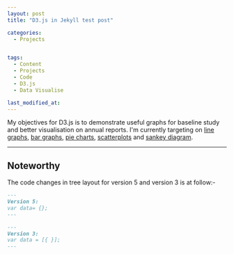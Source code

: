 ```yaml
---
layout: post
title: "D3.js in Jekyll test post"

categories:
  - Projects


tags:
  - Content
  - Projects
  - Code
  - D3.js
  - Data Visualise

last_modified_at:
---
```


My objectives for D3.js is to demonstrate useful graphs for baseline study and better visualisation on annual reports. I'm currently targeting on <ins>line graphs</ins>, <ins>bar graphs</ins>, <ins>pie charts</ins>, <ins>scatterplots</ins> and <ins>sankey diagram</ins>. 

---

## Noteworthy
The code changes in tree layout for version 5 and version 3 is at follow:- 

```md
---
Version 5:
var data= {};
---
```

```md
---
Version 3: 
var data = [{ }];
---
```

